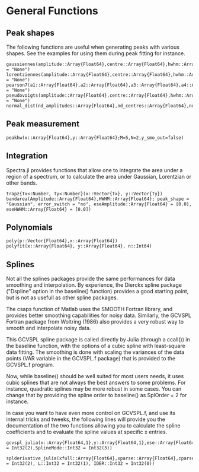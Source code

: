 # General Functions

## Peak shapes

The following functions are useful when generating peaks with various shapes. See the examples for using them during peak fitting for instance.

```@docs
gaussiennes(amplitude::Array{Float64},centre::Array{Float64},hwhm::Array{Float64},x::Array{Float64};style::String = "None")
lorentziennes(amplitude::Array{Float64},centre::Array{Float64},hwhm::Array{Float64},x::Array{Float64};style::String = "None")
pearson7(a1::Array{Float64},a2::Array{Float64},a3::Array{Float64},a4::Array{Float64},x::Array{Float64};style::String = "None")
pseudovoigts(amplitude::Array{Float64},centre::Array{Float64},hwhm::Array{Float64},lorentzian_fraction::Array{Float64},x::Array{Float64};style::String = "None")
normal_dist(nd_amplitudes::Array{Float64},nd_centres::Array{Float64},nd_sigmas::Array{Float64},x::Array{Float64})
```

## Peak measurement

```@docs
peakhw(x::Array{Float64},y::Array{Float64};M=5,N=2,y_smo_out=false)
```

## Integration

Spectra.jl provides functions that allow one to integrate the area under a region of a spectrum, or to calculate the area under Gaussian, Lorentzian or other bands.

```@docs
trapz{Tx<:Number, Ty<:Number}(x::Vector{Tx}, y::Vector{Ty})
bandarea(Amplitude::Array{Float64},HWHM::Array{Float64}; peak_shape = "Gaussian", error_switch = "no", eseAmplitude::Array{Float64} = [0.0], eseHWHM::Array{Float64} = [0.0])
```

## Polynomials

```@docs
poly(p::Vector{Float64},x::Array{Float64})
polyfit(x::Array{Float64}, y::Array{Float64}, n::Int64)
```

## Splines

Not all the splines packages provide the same performances for data smoothing and interpolation. By experience, the Dierckx spline package ("Dspline" option in the baseline() function) provides a good starting point, but is not as usefull as other spline packages.

The csaps function of Matlab uses the SMOOTH Fortran library, and provides better smoothing capabilities for noisy data. Similarly, the GCVSPL Fortran package from Woltring (1986) also provides a very robust way to smooth and interpolate noisy data.

This GCVSPL spline package is called directly by Julia (through a ccall()) in the baseline function, with the options of a cubic spline with least-square data fitting. The smoothing is done with scaling the variances of the data points (VAR variable in the GCVSPL.f package) that is provided to the GCVSPL.f program.

Now, while baseline() should be well suited for most users needs, it uses cubic splines that are not always the best answers to some problems. For instance, quadratic splines may be more robust in some cases. You can change that by providing the spline order to baseline() as SplOrder = 2 for instance.

In case you want to have even more control on GCVSPL.f, and use its internal tricks and tweeks, the following lines will provide you the documentation of the two functions allowing you to calculate the spline coefficients and to evaluate the spline values at specific x entries.

```@docs
gcvspl_julia(x::Array{Float64,1},y::Array{Float64,1},ese::Array{Float64,1},SmoothSpline::Float64;SplineOrder::Int32 = Int32(2),SplineMode::Int32 = Int32(3))

splderivative_julia(xfull::Array{Float64},xparse::Array{Float64},cparse::Array{Float64};SplineOrder::Int32 = Int32(2), L::Int32 = Int32(1), IDER::Int32 = Int32(0))

```
